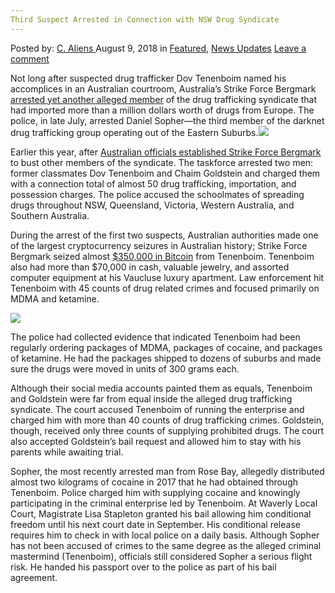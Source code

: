 ```yaml
---
Third Suspect Arrested in Connection with NSW Drug Syndicate
---
```

<article class="post-listing post-26521 post type-post status-publish format-standard has-post-thumbnail hentry category-deepdot-news category-news-updates tag-arrested tag-connection tag-drug tag-nsw tag-suspect tag-syndicate">
    <div class="post-inner">
    <p class="post-meta">
    <span>Posted by: <a href="https://www.deepdotweb.com/author/caliens/" title="">C. Aliens </a></span>
    <span>August 9, 2018</span>
    <span>in <a href="https://www.deepdotweb.com/category/deepdot-news/" rel="category tag">Featured</a>, <a href="https://www.deepdotweb.com/category/news-updates/" rel="category tag">News Updates</a></span>
    <span><a href="https://www.deepdotweb.com/2018/08/09/third-suspect-arrested-in-connection-with-nsw-drug-syndicate/#respond">Leave a comment</a></span>
    </p>
    <div class="clear"></div>
    <div class="entry">
    <p>Not long after suspected drug trafficker Dov Tenenboim named his accomplices in an Australian courtroom, Australia’s Strike Force Bergmark <a href="https://www.smh.com.au/national/nsw/third-man-arrested-in-alleged-eastern-suburbs-dark-web-drug-syndicate-20180720-p4zsmz.html">arrested yet another alleged member</a> of the drug trafficking syndicate that had imported more than a million dollars worth of drugs from Europe. The police, in late July, arrested Daniel Sopher—the third member of the darknet drug trafficking group operating out of the Eastern Suburbs.<img class="wp-image-26524 aligncenter" src="https://www.deepdotweb.com/wp-content/uploads/2018/08/word-image-20.jpeg" srcset="https://www.deepdotweb.com/wp-content/uploads/2018/08/word-image-20.jpeg 660w, https://www.deepdotweb.com/wp-content/uploads/2018/08/word-image-20-300x154.jpeg 300w" sizes="(max-width: 660px) 100vw, 660px" /></p>
    <p>Earlier this year, after <a href="https://www.deepdotweb.com/2018/06/20/nsw-man-busted-for-role-in-an-international-darknet-drug-operation">Australian officials established Strike Force Bergmark</a> to bust other members of the syndicate. The taskforce arrested two men: former classmates Dov Tenenboim and Chaim Goldstein and charged them with a connection total of almost 50 drug trafficking, importation, and possession charges. The police accused the schoolmates of spreading drugs throughout NSW, Queensland, Victoria, Western Australia, and Southern Australia.</p>
    <p>During the arrest of the first two suspects, Australian authorities made one of the largest cryptocurrency seizures in Australian history; Strike Force Bergmark seized almost <a href="https://www.deepdotweb.com/tag/bitcoin/">$350,000 in Bitcoin</a> from Tenenboim. Tenenboim also had more than $70,000 in cash, valuable jewelry, and assorted computer equipment at his Vaucluse luxury apartment. Law enforcement hit Tenenboim with 45 counts of drug related crimes and focused primarily on MDMA and ketamine.</p>
    <p><img class="wp-image-26525 aligncenter" src="https://www.deepdotweb.com/wp-content/uploads/2018/08/word-image-21.jpeg" srcset="https://www.deepdotweb.com/wp-content/uploads/2018/08/word-image-21.jpeg 660w, https://www.deepdotweb.com/wp-content/uploads/2018/08/word-image-21-300x154.jpeg 300w" sizes="(max-width: 660px) 100vw, 660px" /></p>
    <p>The police had collected evidence that indicated Tenenboim had been regularly ordering packages of MDMA, packages of cocaine, and packages of ketamine. He had the packages shipped to dozens of suburbs and made sure the drugs were moved in units of 300 grams each.</p>
    <p>Although their social media accounts painted them as equals, Tenenboim and Goldstein were far from equal inside the alleged drug trafficking syndicate. The court accused Tenenboim of running the enterprise and charged him with more than 40 counts of drug trafficking crimes. Goldstein, though, received only three counts of supplying prohibited drugs. The court also accepted Goldstein’s bail request and allowed him to stay with his parents while awaiting trial.</p>
    <p>Sopher, the most recently arrested man from Rose Bay, allegedly distributed almost two kilograms of cocaine in 2017 that he had obtained through Tenenboim. Police charged him with supplying cocaine and knowingly participating in the criminal enterprise led by Tenenboim. At Waverly Local Court, Magistrate Lisa Stapleton granted his bail allowing him conditional freedom until his next court date in September. His conditional release requires him to check in with local police on a daily basis. Although Sopher has not been accused of crimes to the same degree as the alleged criminal mastermind (Tenenboim), officials still considered Sopher a serious flight risk. He handed his passport over to the police as part of his bail agreement.</p>
    </div>
    <span style="display:none"><a href="https://www.deepdotweb.com/tag/arrested/" rel="tag">arrested</a> <a href="https://www.deepdotweb.com/tag/connection/" rel="tag">connection</a> <a href="https://www.deepdotweb.com/tag/drug/" rel="tag">drug</a> <a href="https://www.deepdotweb.com/tag/nsw/" rel="tag">nsw</a> <a href="https://www.deepdotweb.com/tag/suspect/" rel="tag">suspect</a> <a href="https://www.deepdotweb.com/tag/syndicate/" rel="tag">syndicate</a></span> <span style="display:none" class="updated">2018-08-09</span>
    <div style="display:none" class="vcard author" itemprop="author" itemscope itemtype="http://schema.org/Person"><strong class="fn" itemprop="name"><a href="https://www.deepdotweb.com/author/caliens/" title="Posts by C. Aliens" rel="author">C. Aliens</a></strong></div>
    </div>
</article>

